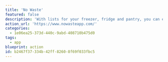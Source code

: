 ```yaml
---
title: 'No Waste'
featured: false
description: 'With lists for your freezer, fridge and pantry, you can easily check what food you have left, see what food you need to use first, plan your meals, create a shopping list, avoid unnecessary purchases, reduce food waste and save a bunch of money.  '
action_url: 'https://www.nowasteapp.com/'
categories:
  - 1e06ea25-373d-440c-9abd-408710b475d0
tags:
  - app
blueprint: action
id: b2467f37-334b-42ff-8260-8f69f033fbc5
---
```

